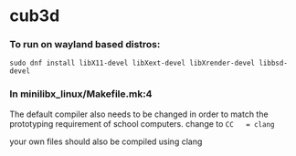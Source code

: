 # cub3d

### To run on wayland based distros:
`sudo dnf install libX11-devel libXext-devel libXrender-devel libbsd-devel`

### In minilibx_linux/Makefile.mk:4
The default compiler also needs to be changed in order to match the
prototyping requirement of school computers.
change to `CC	= clang`

your own files should also be compiled using clang

